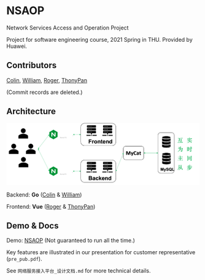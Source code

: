 # NSAOP

Network Services Access and Operation Project

Project for software engineering course, 2021 Spring in THU. Provided by Huawei.

## Contributors

[Colin](https://github.com/Co1lin), [William](https://github.com/131441373), [Roger](https://github.com/livingshade), [ThonyPan](https://github.com/ThonyPan)

(Commit records are deleted.)

## Architecture

![architecture](README.assets/architecture.png)

Backend: **Go** ([Colin](https://github.com/Co1lin) & [William](https://github.com/131441373))

Frontend: **Vue** ([Roger](https://github.com/livingshade) & [ThonyPan](https://github.com/ThonyPan))

## Demo & Docs

Demo: [NSAOP](https://nsaop.enjoycolin.top) (Not guaranteed to run all the time.)

Key features are illustrated in our presentation for customer representative (`pre_pub.pdf`).

See  `网络服务接入平台_设计文档.md` for more technical details.

